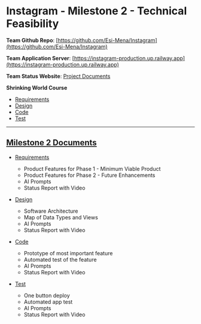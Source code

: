 # Instagram - Milestone 2 - Technical Feasibility

**Team Github Repo**:  [https://github.com/Esi-Mena/Instagram](https://github.com/Esi-Mena/Instagram)

**Team Application Server**:  [https://instagram-production.up.railway.app](https://instagram-production.up.railway.app)

**Team Status Website**:  [Project Documents](https://github.com/Esi-Mena/Instagram/tree/main/Documents)

**Shrinking World Course**

* [Requirements](https://seamanslog.com/sweng/m2-lesson-Lesson_5.md)
* [Design](https://seamanslog.com/sweng/m2-lesson-Lesson_6.md)
* [Code](https://seamanslog.com/sweng/m2-lesson-Lesson_7.md)
* [Test](https://seamanslog.com/sweng/m2-lesson-Lesson_8.md)


---

## [Milestone 2 Documents](https://github.com/Esi-Mena/Instagram/tree/main/Documents/Milestone-2)

* [Requirements](https://github.com/Esi-Mena/Instagram/tree/main/Documents/Milestone-2/Requirements) 
    * Product Features for Phase 1 - Minimum Viable Product
    * Product Features for Phase 2 - Future Enhancements
    * AI Prompts
    * Status Report with Video

* [Design](https://github.com/Esi-Mena/Instagram/tree/main/Documents/Milestone-2/Design)
    * Software Architecture
    * Map of Data Types and Views
    * AI Prompts
    * Status Report with Video

* [Code](https://github.com/Esi-Mena/Instagram/tree/main/Documents/Milestone-2/Code)
    * Prototype of most important feature
    * Automated test of the feature
    * AI Prompts
    * Status Report with Video

* [Test](https://github.com/Esi-Mena/Instagram/tree/main/Documents/Milestone-2/Test)
    * One button deploy
    * Automated app test
    * AI Prompts
    * Status Report with Video

